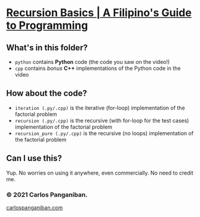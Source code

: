 # [Recursion Basics | A Filipino's Guide to Programming](https://youtu.be/-gCizBiadyc)
## What's in this folder?
 - `python` contains **Python** code (the code you saw on the video!)
 - `cpp` contains *bonus* **C++** implementations of the Python code in the video
## How about the code?
 - `iteration (.py/.cpp)` is the iterative (for-loop) implementation of the factorial problem
 - `recursion (.py/.cpp)` is the recursive (with for-loop for the test cases) implementation of the factorial problem
 - `recursion_pure (.py/.cpp)` is the recursive (no loops) implementation of the factorial problem
## Can I use this?
Yup. No worries on using it anywhere, even commercially. No need to credit me.

### © 2021 Carlos Panganiban.
[carlospanganiban.com](https://carlospanganiban.com/)

